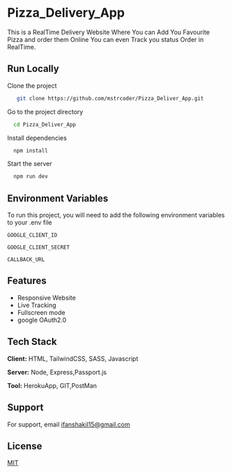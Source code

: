 
# Pizza_Delivery_App

This is a RealTime Delivery Website Where You can Add You Favourite Pizza and order them Online
You can even Track you status Order in RealTime.


## Run Locally

Clone the project

```bash
   git clone https://github.com/mstrcoder/Pizza_Deliver_App.git
```

Go to the project directory

```bash
  cd Pizza_Deliver_App
```

Install dependencies

```bash
  npm install
```

Start the server

```bash
  npm run dev
```

  
## Environment Variables

To run this project, you will need to add the following environment variables to your .env file

`GOOGLE_CLIENT_ID`

`GOOGLE_CLIENT_SECRET`

`CALLBACK_URL`

  
## Features

- Responsive Website
- Live Tracking
- Fullscreen mode
- google OAuth2.0

  
## Tech Stack

**Client:** HTML, TailwindCSS, SASS, Javascript

**Server:** Node, Express,Passport.js

**Tool:** HerokuApp, GIT,PostMan
## Support

For support, email ifanshakil15@gmail.com 

  
## License

[MIT](https://choosealicense.com/licenses/mit/)

  
